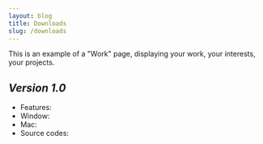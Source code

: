 ```yaml
---
layout: blog
title: Downloads
slug: /downloads
---
```


This is an example of a "Work" page, displaying your work, your interests, your projects.

## *Version 1.0*
- Features: 
- Window:
- Mac:
- Source codes:

<br />
<br />
